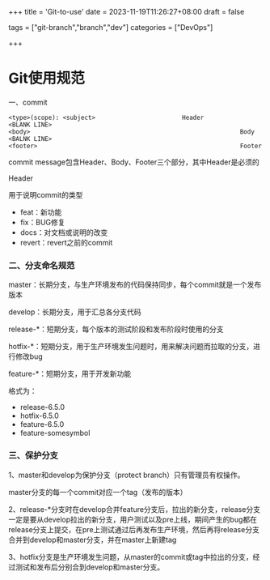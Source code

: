 +++
title = 'Git-to-use'
date = 2023-11-19T11:26:27+08:00
draft = false

tags = ["git-branch","branch","dev"]
categories = ["DevOps"]

+++

# Git使用规范

一、commit

```
<type>(scope): <subject>						Header
<BLANK LINE>
<body>															Body
<BALNK LINE>
<footer>														Footer
```

commit message包含Header、Body、Footer三个部分，其中Header是必须的



Header

用于说明commit的类型

* feat：新功能
* fix：BUG修复
* docs：对文档或说明的改变
* revert：revert之前的commit

### 二、分支命名规范

master：长期分支，与生产环境发布的代码保持同步，每个commit就是一个发布版本

develop：长期分支，用于汇总各分支代码

release-*：短期分支，每个版本的测试阶段和发布阶段时使用的分支

hotfix-*：短期分支，用于生产环境发生问题时，用来解决问题而拉取的分支，进行修改bug

feature-*：短期分支，用于开发新功能

格式为：

* release-6.5.0
* hotfix-6.5.0
* feature-6.5.0
* feature-somesymbol



### 三、保护分支

1、master和develop为保护分支（protect branch）只有管理员有权操作。

master分支的每一个commit对应一个tag（发布的版本）

2、release-*分支时在develop合并feature分支后，拉出的新分支，release分支一定是要从develop拉出的新分支，用户测试以及pre上线，期间产生的bug都在release分支上提交，在pre上测试通过后再发布生产环境，然后再将release分支合并到develop和master分支，并在master上新建tag

3、hotfix分支是生产环境发生问题，从master的commit或tag中拉出的分支，经过测试和发布后分别合到develop和master分支。

